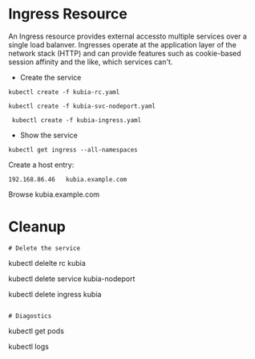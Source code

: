 # Ingress Resource

An Ingress resource provides external accessto multiple services over a single load balanver.
Ingresses operate at the application layer of the network stack (HTTP) and can provide features such as 
cookie-based session affinity and the like, which services can't.

* Create the service
```
kubectl create -f kubia-rc.yaml

kubectl create -f kubia-svc-nodeport.yaml

 kubectl create -f kubia-ingress.yaml
```

* Show the service
```
kubectl get ingress --all-namespaces
```

Create a host entry:
```
192.168.86.46	kubia.example.com
```

Browse kubia.example.com

# Cleanup
```
# Delete the service
```
kubectl delelte rc kubia

kubectl delete service kubia-nodeport

kubectl delete ingress kubia
```

# Diagostics

```
kubectl get pods 

kubectl logs <podname>
```